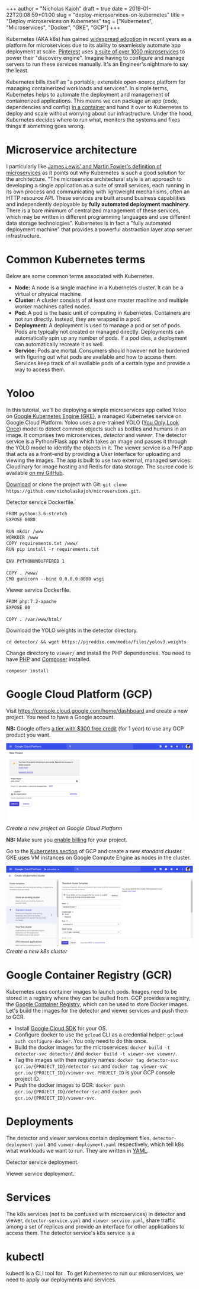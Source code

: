 +++
author = "Nicholas Kajoh"
draft = true
date = 2019-01-22T20:08:59+01:00
slug = "deploy-microservices-on-kubernetes"
title = "Deploy microservices on Kubernetes"
tag = ["Kubernetes", "Microservices", "Docker", "GKE", "GCP"]
+++


Kubernetes (AKA k8s) has gained [widespread adoption](https://kubernetes.io/case-studies/) in recent years as a platform for microservices due to its ability to seamlessly automate app deployment at scale. [Pinterest](http://pinterest.com) uses [a suite of over 1000 microservices](https://www.cncf.io/case-study-pinterest/) to power their "discovery engine". Imagine having to configure and manage servers to run these services manually. It's an Engineer's nightmare to say the least.

Kubernetes bills itself as "a portable, extensible open-source platform for managing containerized workloads and services". In simple terms, Kubernetes helps to automate the deployment and management of containerized applications. This means we can package an app (code, dependencies and config) [in a container](https://www.docker.com/resources/what-container) and hand it over to Kubernetes to deploy and scale without worrying about our infrastructure. Under the hood, Kubernetes decides where to run what, monitors the systems and fixes things if something goes wrong.

# Microservice architecture
I particularly like [James Lewis' and Martin Fowler's definition of microservices](https://martinfowler.com/microservices/) as it points out why Kubernetes is such a good solution for the architecture. "The microservice architectural style is an approach to developing a single application as a suite of small services, each running in its own process and communicating with lightweight mechanisms, often an HTTP resource API. These services are built around business capabilities and independently deployable by __fully automated deployment machinery__. There is a bare minimum of centralized management of these services, which may be written in different programming languages and use different data storage technologies". Kubernetes is in fact a "fully automated deployment machine" that provides a powerful abstraction layer atop server infrastructure.

# Common Kubernetes terms
Below are some common terms associated with Kubernetes.

- __Node:__ A node is a single machine in a Kubernetes cluster. It can be a virtual or physical machine.
- __Cluster:__ A cluster consists of at least one master machine and multiple worker machines called nodes.
- __Pod:__ A pod is the basic unit of computing in Kubernetes. Containers are not run directly. Instead, they are wrapped in a pod.
- __Deployment:__ A deployment is used to manage a pod or set of pods. Pods are typically not created or managed directly. Deployments can automatically spin up any number of pods. If a pod dies, a deployment can automatically recreate it as well.
- __Service:__ Pods are mortal. Consumers should however not be burdened with figuring out what pods are available and how to access them. Services keep track of all available pods of a certain type and provide a way to access them.

# Yoloo
In this tutorial, we'll be deploying a simple microservices app called Yoloo on [Google Kubernetes Engine (GKE)](https://cloud.google.com/kubernetes-engine/), a managed Kubernetes service on Google Cloud Platform. Yoloo uses a pre-trained YOLO ([You Only Look Once](https://www.youtube.com/watch?v=Cgxsv1riJhI)) model to detect common objects such as bottles and humans in an image. It comprises two microservices, _detector_ and _viewer_. The detector service is a Python/Flask app which takes an image and passes it through the YOLO model to identify the objects in it. The viewer service is a PHP app that acts as a front-end by providing a User Interface for uploading and viewing the images. The app is built to use two external, managed services: Cloudinary for image hosting and Redis for data storage. The source code is available [on my GitHub](https://github.com/nicholaskajoh/microservices).

[Download](https://github.com/nicholaskajoh/microservices/archive/master.zip) or clone the project with Git: `git clone https://github.com/nicholaskajoh/microservices.git`.

Detector service Dockerfile.

    FROM python:3.6-stretch
    EXPOSE 8080

    RUN mkdir /www
    WORKDIR /www
    COPY requirements.txt /www/
    RUN pip install -r requirements.txt

    ENV PYTHONUNBUFFERED 1

    COPY . /www/
    CMD gunicorn --bind 0.0.0.0:8080 wsgi

Viewer service Dockerfile.

    FROM php:7.2-apache
    EXPOSE 80

    COPY . /var/www/html/

Download the YOLO weights in the detector directory.
    
    cd detector/ && wget https://pjreddie.com/media/files/yolov3.weights

Change directory to `viewer/` and install the PHP dependencies. You need to have [PHP](https://www.apachefriends.org/index.html) and [Composer](https://getcomposer.org) installed.

    composer install

# Google Cloud Platform (GCP)
Visit https://console.cloud.google.com/home/dashboard and create a new project. You need to have a Google account.

__NB:__ Google offers [a tier with $300 free credit](https://cloud.google.com/free/) (for 1 year) to use any GCP product you want.

![](/images/ms-k8s/new-project-gcp.jpg)
_Create a new project on Google Cloud Platform_

__NB:__ Make sure you [enable billing](https://cloud.google.com/billing/docs/how-to/modify-project#enable_billing_for_a_new_project) for your project.

Go to the [Kubernetes section](https://console.cloud.google.com/kubernetes) of GCP and create a new _standard_ cluster. GKE uses VM instances on Google Compute Engine as nodes in the cluster.

![](/images/ms-k8s/new-cluster-gke.jpg)
_Create a new k8s cluster_

# Google Container Registry (GCR)
Kubernetes uses container images to launch pods. Images need to be stored in a registry where they can be pulled from. GCP provides a registry, the [Google Container Registry](https://cloud.google.com/container-registry/), which can be used to store Docker images. Let's build the images for the detector and viewer services and push them to GCR.

- Install [Google Cloud SDK](https://cloud.google.com/sdk/install) for your OS.
- Configure docker to use the `gcloud` CLI as a credential helper: `gcloud auth configure-docker`. You only need to do this once.
- Build the docker images for the microservices: `docker build -t detector-svc detector/` and `docker build -t viewer-svc viewer/`.
- Tag the images with their registry names: `docker tag detector-svc gcr.io/{PROJECT_ID}/detector-svc` and `docker tag viewer-svc gcr.io/{PROJECT_ID}/viewer-svc`. `PROJECT_ID` is your GCP console project ID.
- Push the docker images to GCR: `docker push gcr.io/{PROJECT_ID}/detector-svc` and `docker push gcr.io/{PROJECT_ID}/viewer-svc`.

# Deployments
The detector and viewer services contain deployment files, `detector-deployment.yaml` and `viewer-deployment.yaml` respectively, which tell k8s what workloads we want to run. They are written in [YAML](https://en.wikipedia.org/wiki/YAML).

Detector service deployment.


Viewer service deployment.


# Services
The k8s services (not to be confused with microservices) in detector and viewer, `detector-service.yaml` and `viewer-service.yaml`, share traffic among a set of replicas and provide an interface for other applications to access them. The detector service's k8s service is a 

# kubectl
kubectl is a CLI tool for . To get Kubernetes to run our microservices, we need to apply our deployments and services. 